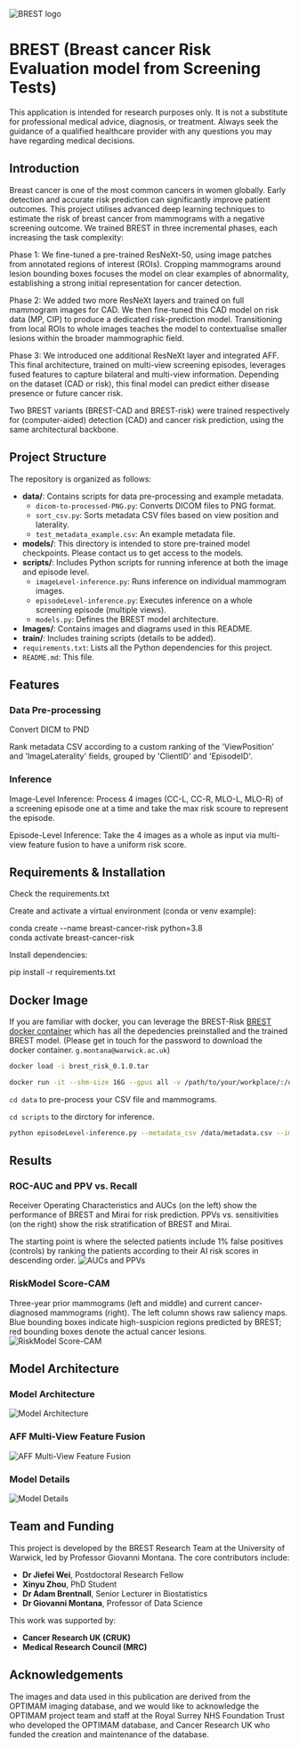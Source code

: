 ![BREST logo](brest_logo.png)

# BREST (Breast cancer Risk Evaluation model from Screening Tests)
This application is intended for research purposes only. It is not a substitute for professional medical advice, diagnosis, or treatment. Always seek the guidance of a qualified healthcare provider with any questions you may have regarding medical decisions.
## Introduction
Breast cancer is one of the most common cancers in women globally. Early detection and accurate risk prediction can significantly improve patient outcomes. This project utilises advanced deep learning techniques to estimate the risk of breast cancer from mammograms with a negative screening outcome.
We trained BREST in three incremental phases, each increasing the task complexity:

Phase 1: We fine-tuned a pre-trained ResNeXt-50, using image patches from annotated regions of interest (ROIs). Cropping mammograms around lesion bounding boxes focuses the model on clear examples of abnormality, establishing a strong initial representation for cancer detection.

Phase 2: We added two more ResNeXt layers and trained on full mammogram images for CAD. We then fine-tuned this CAD model on risk data (MP, CIP) to produce a dedicated risk-prediction model. Transitioning from local ROIs to whole images teaches the model to contextualise smaller lesions within the broader mammographic field.

Phase 3: We introduced one additional ResNeXt layer and integrated AFF. This final architecture, trained on multi-view screening episodes, leverages fused features to capture bilateral and multi-view information. Depending on the dataset (CAD or risk), this final model can predict either disease presence or future cancer risk.

Two BREST variants (BREST-CAD and BREST-risk) were trained respectively for (computer-aided) detection (CAD) and cancer risk prediction, using the same architectural backbone.

## Project Structure
The repository is organized as follows:

- **data/**: Contains scripts for data pre-processing and example metadata.
  - `dicom-to-processed-PNG.py`: Converts DICOM files to PNG format.
  - `sort_csv.py`: Sorts metadata CSV files based on view position and laterality.
  - `test_metadata_example.csv`: An example metadata file.
- **models/**: This directory is intended to store pre-trained model checkpoints. Please contact us to get access to the models.
- **scripts/**: Includes Python scripts for running inference at both the image and episode level.
  - `imageLevel-inference.py`: Runs inference on individual mammogram images.
  - `episodeLevel-inference.py`: Executes inference on a whole screening episode (multiple views).
  - `models.py`: Defines the BREST model architecture.
- **Images/**: Contains images and diagrams used in this README.
- **train/**: Includes training scripts (details to be added).
- `requirements.txt`: Lists all the Python dependencies for this project.
- `README.md`: This file.

## Features
### Data Pre-processing
Convert DICM to PND

Rank metadata CSV according to a custom ranking of the 'ViewPosition' and 'ImageLaterality' fields, grouped by 'ClientID' and 'EpisodeID'.

### Inference
Image-Level Inference: Process 4 images (CC-L, CC-R, MLO-L, MLO-R) of a screening episode one at a time and take the max risk scoure to represent the episode.

Episode-Level Inference: Take the 4 images as a whole as input via multi-view feature fusion to have a uniform risk score.

## Requirements & Installation
Check the requirements.txt

Create and activate a virtual environment (conda or venv example):

  conda create --name breast-cancer-risk python=3.8  
  conda activate breast-cancer-risk

Install dependencies:

  pip install -r requirements.txt

## Docker Image
If you are familiar with docker, you can leverage the BREST-Risk [BREST docker container](https://1drv.ms/u/c/8d3f676f686fa7bf/EZ87HcVZZlJPg1soX2iqXHUBfi8u8FNCIaF2g4_qHxUopg?e=RJoKU6) which has all the depedencies preinstalled and the trained BREST model. (Please get in touch for the password to download the docker container. `g.montana@warwick.ac.uk`)
```bash
docker load -i brest_risk_0.1.0.tar
```
```bash
docker run -it --shm-size 16G --gpus all -v /path/to/your/workplace/:/data:z montana/brest_risk:0.1.0 /bin/zsh
```
`cd data` to pre-process your CSV file and mammograms.

`cd scripts` to the dirctory for inference.
```bash
python episodeLevel-inference.py --metadata_csv /data/metadata.csv --image_root_dir /data/processedPNG --final_csv_path /data/output/results.csv --roc_plot_path /data/output/roc_curve.png --model_checkpoint ../models/episode-Level-3yrisk.pth --gpu_id 0
```

## Results
### ROC-AUC and PPV vs. Recall
Receiver Operating Characteristics and AUCs (on the left) show the performance of BREST and Mirai for risk prediction. PPVs vs. sensitivities (on the right) show the risk stratification of BREST and Mirai.

The starting point is where the selected patients include 1\% false positives (controls) by ranking the patients according to their AI risk scores in descending order.
![AUCs and PPVs](Images/AUCs-and-PPVs.png)
### RiskModel Score-CAM
Three-year prior mammograms (left and middle) and current cancer-diagnosed mammograms (right). The left column shows raw saliency maps. Blue bounding boxes indicate high-suspicion regions predicted by BREST; red bounding boxes denote the actual cancer lesions.
![RiskModel Score-CAM](Images/ScoreCAMs.png)
## Model Architecture
### Model Architecture
![Model Architecture](Images/Model-Overview.png)
### AFF Multi-View Feature Fusion
![AFF Multi-View Feature Fusion](Images/FeatureFusion-Overview.png)
### Model Details
![Model Details](Images/Model-Details.png)

## Team and Funding
This project is developed by the BREST Research Team at the University of Warwick, led by Professor Giovanni Montana. The core contributors include:

- **Dr Jiefei Wei**, Postdoctoral Research Fellow
- **Xinyu Zhou**, PhD Student
- **Dr Adam Brentnall**, Senior Lecturer in Biostatistics
- **Dr Giovanni Montana**, Professor of Data Science

This work was supported by:

- **Cancer Research UK (CRUK)**
- **Medical Research Council (MRC)**

## Acknowledgements
The images and data used in this publication are derived from the OPTIMAM imaging database, and we would like to acknowledge the OPTIMAM project team and staff at the Royal Surrey NHS Foundation Trust who developed the OPTIMAM database, and Cancer Research UK who funded the creation and maintenance of the database.

